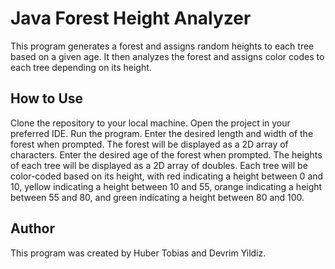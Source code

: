 # Java Forest Height Analyzer
This program generates a forest and assigns random heights to each tree based on a given age. It then analyzes the forest and assigns color codes to each tree depending on its height.

## How to Use
Clone the repository to your local machine.
Open the project in your preferred IDE.
Run the program.
Enter the desired length and width of the forest when prompted.
The forest will be displayed as a 2D array of characters.
Enter the desired age of the forest when prompted.
The heights of each tree will be displayed as a 2D array of doubles.
Each tree will be color-coded based on its height, with red indicating a height between 0 and 10, yellow indicating a height between 10 and 55, orange indicating a height between 55 and 80, and green indicating a height between 80 and 100.

## Author
This program was created by Huber Tobias and Devrim Yildiz.
